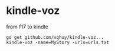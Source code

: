 # kindle-voz
from f17 to kindle

```
go get github.com/vqhuy/kindle-voz...
kindle-voz -name=MyStory -urls=urls.txt
```
